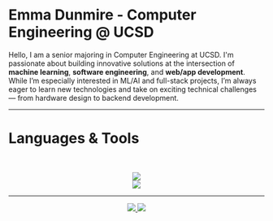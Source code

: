 # Emma Dunmire - Computer Engineering @ UCSD

Hello, I am a senior majoring in Computer Engineering at UCSD. I'm passionate about building innovative solutions at the intersection of **machine learning**, **software engineering**, and **web/app development**. While I’m especially interested in ML/AI and full-stack projects, I’m always eager to learn new technologies and take on exciting technical challenges — from hardware design to backend development.

---

# Languages & Tools
<br>

<p align="center">
  <img src="https://skillicons.dev/icons?i=git,nodejs,react,mongodb,androidstudio,vscode" /> <br>
  <img src="https://skillicons.dev/icons?i=html,css,js,c,cpp,js,matlab,py,java,r" />
</p>

---

<div align="center">
  <a href="mailto:emma.dunmire@gmail.com">
    <img src="https://img.shields.io/badge/Gmail-333333?style=for-the-badge&logo=gmail&logoColor=red" />
  </a>
  <a href="https://www.linkedin.com/in/emmadunmire">
    <img src="https://img.shields.io/badge/LinkedIn-0077B5?style=for-the-badge&logo=linkedin&logoColor=white" target="_blank" />
  </a>
</div>
